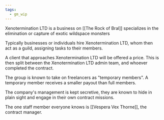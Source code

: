 ```yaml
---
tags:
  - gm_wip
---
```

Xenotermination LTD is a business on [[The Rock of Bral]] specializes in the elimination or capture of exotic wildspace monsters

Typically businesses or individuals hire Xenotermination LTD, whom then act as a guild, assigning tasks to their members. 

A client that approaches Xenotermination LTD will be offered a price. This is then split between the Xenotermination LTD admin team, and whoever completed the contract.

The group is known to take on freelancers as "temporary members". A temporary member receives a smaller payout than full members. 

The company's management is kept secretive, they are known to hide in plain sight and engage in their own contract missions. 

The one staff member everyone knows is [[Vespera Vex Thorne]], the contract manager.



